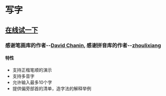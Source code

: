 # 写字
## [在线试一下](https://dabeng.github.io/xiezi/)
### 感谢笔画库的作者--[David Chanin](https://github.com/chanind/hanzi-writer), 感谢拼音库的作者--[zhoulixiang](https://github.com/zh-lx/pinyin-pro)
#### 特性
- 支持正楷笔顺的演示
- 支持多音字
- 允许输入最多10个字
- 提供偏旁部首的清单，造字法的解释举例
